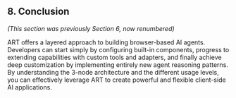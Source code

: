 ## 8. Conclusion

*(This section was previously Section 6, now renumbered)*

ART offers a layered approach to building browser-based AI agents. Developers can start simply by configuring built-in components, progress to extending capabilities with custom tools and adapters, and finally achieve deep customization by implementing entirely new agent reasoning patterns. By understanding the 3-node architecture and the different usage levels, you can effectively leverage ART to create powerful and flexible client-side AI applications.